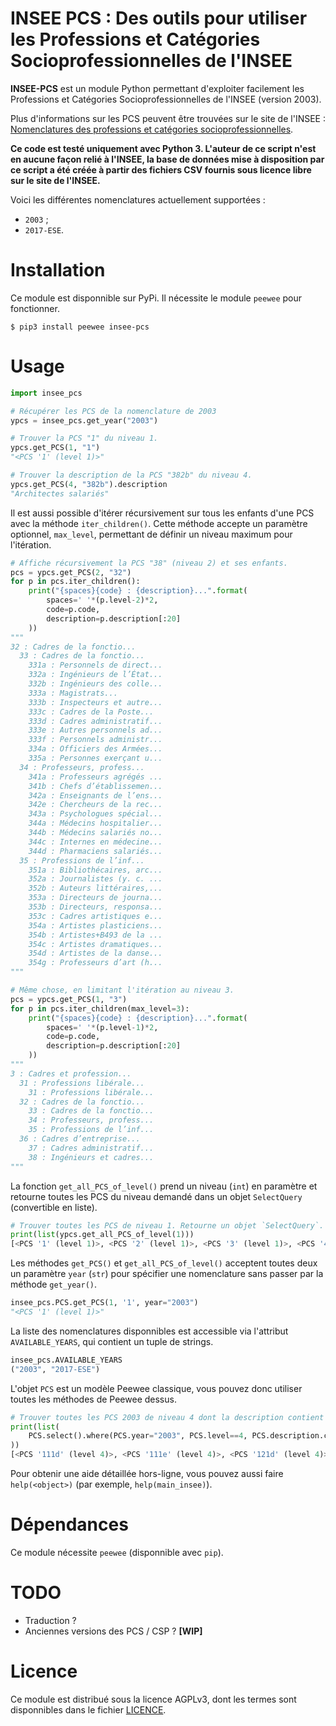 INSEE PCS : Des outils pour utiliser les Professions et Catégories Socioprofessionnelles de l'INSEE
===================================================================================================

**INSEE-PCS** est un module Python permettant d'exploiter facilement les Professions et Catégories Socioprofessionnelles de l'INSEE (version 2003).

Plus d'informations sur les PCS peuvent être trouvées sur le site de l'INSEE : [Nomenclatures des professions et catégories socioprofessionnelles](https://insee.fr/fr/information/2406153).

**Ce code est testé uniquement avec Python 3. L'auteur de ce script n'est en aucune façon relié à l'INSEE, la base de données mise à disposition par ce script a été créée à partir des fichiers CSV fournis sous licence libre sur le site de l'INSEE.**

Voici les différentes nomenclatures actuellement supportées :

- `2003` ;
- `2017-ESE`.

# Installation

Ce module est disponnible sur PyPi. Il nécessite le module `peewee` pour fonctionner.

    $ pip3 install peewee insee-pcs

# Usage

```python
import insee_pcs

# Récupérer les PCS de la nomenclature de 2003
ypcs = insee_pcs.get_year("2003")

# Trouver la PCS "1" du niveau 1.
ypcs.get_PCS(1, "1")
"<PCS '1' (level 1)>"

# Trouver la description de la PCS "382b" du niveau 4.
ypcs.get_PCS(4, "382b").description
"Architectes salariés"
```

Il est aussi possible d'itérer récursivement sur tous les enfants d'une PCS avec la méthode `iter_children()`. Cette méthode accepte un paramètre optionnel, `max_level`, permettant de définir un niveau maximum pour l'itération.

```python
# Affiche récursivement la PCS "38" (niveau 2) et ses enfants.
pcs = ypcs.get_PCS(2, "32")
for p in pcs.iter_children():
    print("{spaces}{code} : {description}...".format(
        spaces=' '*(p.level-2)*2,
        code=p.code,
        description=p.description[:20]
    ))
"""
32 : Cadres de la fonctio...
  33 : Cadres de la fonctio...
    331a : Personnels de direct...
    332a : Ingénieurs de l’État...
    332b : Ingénieurs des colle...
    333a : Magistrats...
    333b : Inspecteurs et autre...
    333c : Cadres de la Poste...
    333d : Cadres administratif...
    333e : Autres personnels ad...
    333f : Personnels administr...
    334a : Officiers des Armées...
    335a : Personnes exerçant u...
  34 : Professeurs, profess...
    341a : Professeurs agrégés ...
    341b : Chefs d’établissemen...
    342a : Enseignants de l’ens...
    342e : Chercheurs de la rec...
    343a : Psychologues spécial...
    344a : Médecins hospitalier...
    344b : Médecins salariés no...
    344c : Internes en médecine...
    344d : Pharmaciens salariés...
  35 : Professions de l’inf...
    351a : Bibliothécaires, arc...
    352a : Journalistes (y. c. ...
    352b : Auteurs littéraires,...
    353a : Directeurs de journa...
    353b : Directeurs, responsa...
    353c : Cadres artistiques e...
    354a : Artistes plasticiens...
    354b : Artistes+B493 de la ...
    354c : Artistes dramatiques...
    354d : Artistes de la danse...
    354g : Professeurs d’art (h...
"""

# Même chose, en limitant l'itération au niveau 3.
pcs = ypcs.get_PCS(1, "3")
for p in pcs.iter_children(max_level=3):
    print("{spaces}{code} : {description}...".format(
        spaces=' '*(p.level-1)*2,
        code=p.code,
        description=p.description[:20]
    ))
"""
3 : Cadres et profession...
  31 : Professions libérale...
    31 : Professions libérale...
  32 : Cadres de la fonctio...
    33 : Cadres de la fonctio...
    34 : Professeurs, profess...
    35 : Professions de l’inf...
  36 : Cadres d’entreprise...
    37 : Cadres administratif...
    38 : Ingénieurs et cadres...
"""
```

La fonction `get_all_PCS_of_level()` prend un niveau (`int`) en paramètre et retourne toutes les PCS du niveau demandé dans un objet `SelectQuery` (convertible en liste).

```python
# Trouver toutes les PCS de niveau 1. Retourne un objet `SelectQuery`.
print(list(ypcs.get_all_PCS_of_level(1)))
[<PCS '1' (level 1)>, <PCS '2' (level 1)>, <PCS '3' (level 1)>, <PCS '4' (level 1)>, <PCS '5' (level 1)>, <PCS '6' (level 1)>, <PCS '7' (level 1)>, <PCS '8' (level 1)>]
```

Les méthodes `get_PCS()` et `get_all_PCS_of_level()` acceptent toutes deux un paramètre `year` (`str`) pour spécifier une nomenclature sans passer par la méthode `get_year()`.

```python
insee_pcs.PCS.get_PCS(1, '1', year="2003")
"<PCS '1' (level 1)>"
```

La liste des nomenclatures disponnibles est accessible via l'attribut `AVAILABLE_YEARS`, qui contient un tuple de strings.

```python
insee_pcs.AVAILABLE_YEARS
("2003", "2017-ESE")
```

L'objet `PCS` est un modèle Peewee classique, vous pouvez donc utiliser toutes les méthodes de Peewee dessus.

```python
# Trouver toutes les PCS 2003 de niveau 4 dont la description contient "Éleveur".
print(list(
    PCS.select().where(PCS.year="2003", PCS.level==4, PCS.description.contains("Éleveur"))
))
[<PCS '111d' (level 4)>, <PCS '111e' (level 4)>, <PCS '121d' (level 4)>, <PCS '121e' (level 4)>, <PCS '131d' (level 4)>, <PCS '131e' (level 4)>]
```

Pour obtenir une aide détaillée hors-ligne, vous pouvez aussi faire `help(<object>)` (par exemple, `help(main_insee)`).

# Dépendances

Ce module nécessite `peewee` (disponnible avec `pip`).

# TODO

- Traduction ?
- Anciennes versions des PCS / CSP ? **[WIP]**

# Licence

Ce module est distribué sous la licence AGPLv3, dont les termes sont disponnibles dans le fichier [LICENCE](LICENCE).
